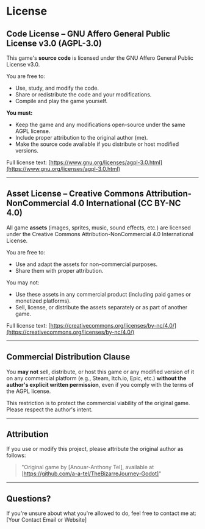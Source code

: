 # License

## Code License – GNU Affero General Public License v3.0 (AGPL-3.0)

This game's **source code** is licensed under the GNU Affero General Public License v3.0.

You are free to:

- Use, study, and modify the code.
- Share or redistribute the code and your modifications.
- Compile and play the game yourself.

**You must:**

- Keep the game and any modifications open-source under the same AGPL license.
- Include proper attribution to the original author (me).
- Make the source code available if you distribute or host modified versions.

Full license text: [https://www.gnu.org/licenses/agpl-3.0.html](https://www.gnu.org/licenses/agpl-3.0.html)

---

## Asset License – Creative Commons Attribution-NonCommercial 4.0 International (CC BY-NC 4.0)

All game **assets** (images, sprites, music, sound effects, etc.) are licensed under the Creative Commons Attribution-NonCommercial 4.0 International License.

You are free to:

- Use and adapt the assets for non-commercial purposes.
- Share them with proper attribution.

You may not:

- Use these assets in any commercial product (including paid games or monetized platforms).
- Sell, license, or distribute the assets separately or as part of another game.

Full license text: [https://creativecommons.org/licenses/by-nc/4.0/](https://creativecommons.org/licenses/by-nc/4.0/)

---

## Commercial Distribution Clause

You **may not** sell, distribute, or host this game or any modified version of it on any commercial platform (e.g., Steam, Itch.io, Epic, etc.) **without the author's explicit written permission**, even if you comply with the terms of the AGPL license.

This restriction is to protect the commercial viability of the original game. Please respect the author's intent.

---

## Attribution

If you use or modify this project, please attribute the original author as follows:

> "Original game by [Anouar-Anthony Tel], available at [https://github.com/a-a-tel/TheBizarreJourney-Godot]"

---

## Questions?

If you're unsure about what you're allowed to do, feel free to contact me at: [Your Contact Email or Website]
